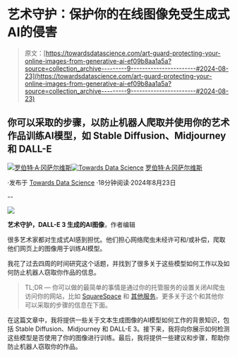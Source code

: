 # 艺术守护：保护你的在线图像免受生成式AI的侵害

> 原文：[https://towardsdatascience.com/art-guard-protecting-your-online-images-from-generative-ai-ef09b8aa1a5a?source=collection_archive---------9-----------------------#2024-08-23](https://towardsdatascience.com/art-guard-protecting-your-online-images-from-generative-ai-ef09b8aa1a5a?source=collection_archive---------9-----------------------#2024-08-23)

## 你可以采取的步骤，以防止机器人爬取并使用你的艺术作品训练AI模型，如 Stable Diffusion、Midjourney 和 DALL-E

[](https://robgon.medium.com/?source=post_page---byline--ef09b8aa1a5a--------------------------------)[![罗伯特·A·冈萨尔维斯](../Images/96b4da0f602a1cd9d1e1d2917868cbee.png)](https://robgon.medium.com/?source=post_page---byline--ef09b8aa1a5a--------------------------------)[](https://towardsdatascience.com/?source=post_page---byline--ef09b8aa1a5a--------------------------------)[![Towards Data Science](../Images/a6ff2676ffcc0c7aad8aaf1d79379785.png)](https://towardsdatascience.com/?source=post_page---byline--ef09b8aa1a5a--------------------------------) [罗伯特·A·冈萨尔维斯](https://robgon.medium.com/?source=post_page---byline--ef09b8aa1a5a--------------------------------)

·发布于 [Towards Data Science](https://towardsdatascience.com/?source=post_page---byline--ef09b8aa1a5a--------------------------------) ·18分钟阅读·2024年8月23日

--

![](../Images/21d726f224df803243928f48a318d9fe.png)

**艺术守护，DALL-E 3 生成的AI图像**，作者编辑

很多艺术家都对生成式AI感到担忧。他们担心网络爬虫未经许可和/或补偿，爬取他们网页上的图像用于训练AI模型。

我花了过去四周的时间研究这个话题，并找到了很多关于这些模型如何工作以及如何防止机器人窃取你作品的信息。

> TL;DR — 你可以做的最简单的事情是通过你的托管服务的设置关闭AI爬虫访问你的网站，比如 [SquareSpace](https://support.squarespace.com/hc/en-us/articles/360022347072-Request-that-AI-models-exclude-your-site) 和 [其他服务](https://www.foundationwebdev.com/2023/08/utilizing-robots-txt-to-block-ai-crawlers/)。更多关于这个和其他你可以采取的步骤的信息在下面。

在这篇文章中，我将提供一些关于文本生成图像的AI模型如何工作的背景知识，包括 Stable Diffusion、Midjourney 和 DALL-E 3。接下来，我将向你展示如何检测这些模型是否使用了你的图像进行训练。最后，我将提供一些建议和步骤，帮助你防止机器人窃取你的作品。
